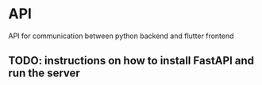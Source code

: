 # API
API for communication between python backend and flutter frontend

## TODO: instructions on how to install FastAPI and run the server
